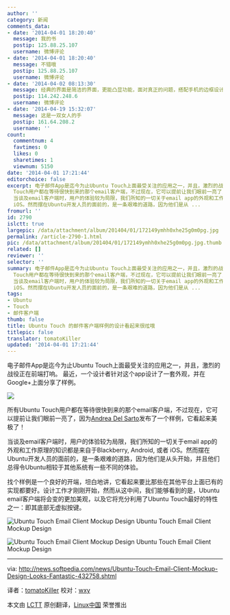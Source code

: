 ```yaml
---
author: ''
category: 新闻
comments_data:
- date: '2014-04-01 18:20:40'
  message: 我的书
  postip: 125.88.25.107
  username: 微博评论
- date: '2014-04-01 18:20:40'
  message: 不错哦
  postip: 125.88.25.107
  username: 微博评论
- date: '2014-04-02 08:13:30'
  message: 经典的界面是简洁的界面，更能凸显功能，面对真正的问题，搭配手机的边框设计也确实漂亮，赞一个
  postip: 114.242.248.6
  username: 微博评论
- date: '2014-04-19 15:32:07'
  message: 这是一双女人的手
  postip: 161.64.208.2
  username: ''
count:
  commentnum: 4
  favtimes: 0
  likes: 0
  sharetimes: 1
  viewnum: 5150
date: '2014-04-01 17:21:44'
editorchoice: false
excerpt: 电子邮件App是迄今为止Ubuntu Touch上面最受关注的应用之一，并且，激烈的战役正在前端打响。 最近，一个设计者针对这个app设计了一套外观，并在Google+上面分享了样例。  所有Ubuntu
  Touch用户都在等待很快到来的那个email客户端，不过现在，它可以提前让我们眼前一亮了，因为Andrea Del Sarto发布了一个样例，它看起来美极了！
  当谈及email客户端时，用户的体验较为局限，我们所知的一切关于email app的外观和工作原理的知识都是来自于Blackberry, Android, 或者
  iOS。然而摆在Ubuntu开发人员的面前的，是一条艰难的道路，因为他们是从 ...
fromurl: ''
id: 2790
islctt: true
largepic: /data/attachment/album/201404/01/172149ymhh0xhe25g0m0pg.jpg
permalink: /article-2790-1.html
pic: /data/attachment/album/201404/01/172149ymhh0xhe25g0m0pg.jpg.thumb.jpg
related: []
reviewer: ''
selector: ''
summary: 电子邮件App是迄今为止Ubuntu Touch上面最受关注的应用之一，并且，激烈的战役正在前端打响。 最近，一个设计者针对这个app设计了一套外观，并在Google+上面分享了样例。  所有Ubuntu
  Touch用户都在等待很快到来的那个email客户端，不过现在，它可以提前让我们眼前一亮了，因为Andrea Del Sarto发布了一个样例，它看起来美极了！
  当谈及email客户端时，用户的体验较为局限，我们所知的一切关于email app的外观和工作原理的知识都是来自于Blackberry, Android, 或者
  iOS。然而摆在Ubuntu开发人员的面前的，是一条艰难的道路，因为他们是从 ...
tags:
- Ubuntu
- Touch
- 邮件客户端
thumb: false
title: Ubuntu Touch 的邮件客户端样例的设计看起来很炫哦
titlepic: false
translator: tomatoKiller
updated: '2014-04-01 17:21:44'
---
```


电子邮件App是迄今为止Ubuntu Touch上面最受关注的应用之一，并且，激烈的战役正在前端打响。 最近，一个设计者针对这个app设计了一套外观，并在Google+上面分享了样例。


![](/data/attachment/album/201404/01/172149ymhh0xhe25g0m0pg.jpg)


所有Ubuntu Touch用户都在等待很快到来的那个email客户端，不过现在，它可以提前让我们眼前一亮了，因为[Andrea Del Sarto](https://plus.google.com/u/0/+AndreaDelSarto88/posts/75vU5XoNDjA)发布了一个样例，它看起来美极了！


当谈及email客户端时，用户的体验较为局限，我们所知的一切关于email app的外观和工作原理的知识都是来自于Blackberry, Android, 或者 iOS。然而摆在Ubuntu开发人员的面前的，是一条艰难的道路，因为他们是从头开始，并且他们总得令Ubuntu相较于其他系统有一些不同的体验。


找个样例是一个良好的开端，坦白地讲，它看起来要比那些在其他平台上面已有的实现都要好。设计工作才刚刚开始，然而从这中间，我们能够看到的是，Ubuntu email客户端将会变的更加美观，以及它将充分利用了Ubuntu Touch最好的特性之一：即其底部无虚拟按键。


![Ubuntu Touch Email Client Mockup Design](/data/attachment/album/201404/01/172150rxaxvuhraj2huuvh.jpg) Ubuntu Touch Email Client Mockup Design


![Ubuntu Touch Email Client Mockup Design](/data/attachment/album/201404/01/172151bzvpw007zj7nps79.jpg) Ubuntu Touch Email Client Mockup Design




---


via: <http://news.softpedia.com/news/Ubuntu-Touch-Email-Client-Mockup-Design-Looks-Fantastic-432758.shtml>


译者：[tomatoKiller](https://github.com/tomatoKiller) 校对：[wxy](https://github.com/wxy)


本文由 [LCTT](https://github.com/LCTT/TranslateProject) 原创翻译，[Linux中国](http://linux.cn/) 荣誉推出
